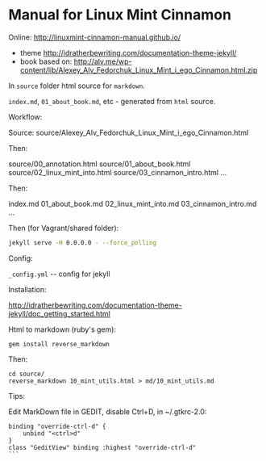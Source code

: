 # Manual for Linux Mint Cinnamon

Online: http://linuxmint-cinnamon-manual.github.io/

* theme http://idratherbewriting.com/documentation-theme-jekyll/
* book based on: http://alv.me/wp-content/lib/Alexey_Alv_Fedorchuk_Linux_Mint_i_ego_Cinnamon.html.zip

In `source` folder html source for `markdown`.

`index.md`, `01_about_book.md`, etc - generated from `html` source.

Workflow:

Source: source/Alexey_Alv_Fedorchuk_Linux_Mint_i_ego_Cinnamon.html

Then:

source/00_annotation.html
source/01_about_book.html
source/02_linux_mint_into.html
source/03_cinnamon_intro.html
...

Then:

index.md
01_about_book.md
02_linux_mint_into.md
03_cinnamon_intro.md
...

Then (for Vagrant/shared folder):

```bash
jekyll serve -H 0.0.0.0 - --force_polling
```

Config:

`_config.yml` -- config for jekyll

Installation:

http://idratherbewriting.com/documentation-theme-jekyll/doc_getting_started.html

Html to markdown (ruby's gem):

    gem install reverse_markdown

Then:

    cd source/
    reverse_markdown 10_mint_utils.html > md/10_mint_utils.md

Tips:

Edit MarkDown file in GEDIT, disable Ctrl+D, in  ~/.gtkrc-2.0:

```
binding "override-ctrl-d" {
    unbind "<ctrl>d"
}
class "GeditView" binding :highest "override-ctrl-d"
```                       